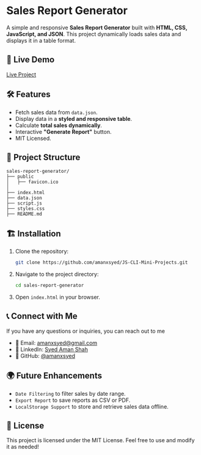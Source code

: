# Sales Report Generator

A simple and responsive **Sales Report Generator** built with **HTML, CSS, JavaScript, and JSON**. This project dynamically loads sales data and displays it in a table format.

## 🚀 Live Demo
[Live Project](https://sales-report-generator.netlify.app/)

## 🛠 Features
- Fetch sales data from `data.json`.
- Display data in a **styled and responsive table**.
- Calculate **total sales dynamically**.
- Interactive **"Generate Report"** button.
- MIT Licensed.

## 📂 Project Structure
```
sales-report-generator/
├── public
│   ├── favicon.ico
│
├── index.html
├── data.json
├── script.js
├── styles.css
├── README.md
```

## 🏗 Installation
1. Clone the repository:
   ```sh
   git clone https://github.com/amanxsyed/JS-CLI-Mini-Projects.git
   ```
2. Navigate to the project directory:
   ```sh
   cd sales-report-generator
   ```
3. Open `index.html` in your browser.

## 📞 Connect with Me
If you have any questions or inquiries, you can reach out to me

- 📧 Email: [amanxsyed@gmail.com](mailto:amanxsyed@gmail.com)
- 💼 LinkedIn: [Syed Aman Shah](https://www.linkedin.com/in/amanxsyed)
- 🐙 GitHub: [@amanxsyed](https://github.com/amanxsyed)

## 🌍 Future Enhancements
- `Date Filtering` to filter sales by date range.
- `Export Report` to save reports as CSV or PDF.
- `LocalStorage Support` to store and retrieve sales data offline.

## 📝 License
This project is licensed under the MIT License. Feel free to use and modify it as needed!


